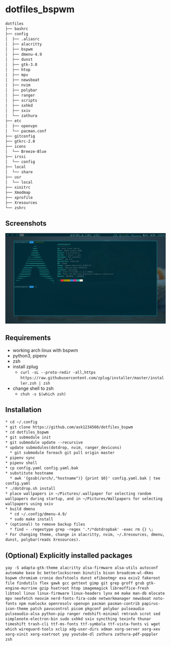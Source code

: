 # dotfiles_bspwm
```
dotfiles
├── bashrc
├── config
│  ├── .aliasrc
│  ├── alacritty
│  ├── bspwm
│  ├── dmenu-4.9
│  ├── dunst
│  ├── gtk-3.0
│  ├── htop
│  ├── mpv
│  ├── newsboat
│  ├── nvim
│  ├── polybar
│  ├── ranger
│  ├── scripts
│  ├── sxhkd
│  ├── sxiv
│  └── zathura
├── etc
│  ├── openvpn
│  └── pacman.conf
├── gitconfig
├── gtkrc-2.0
├── icons
│  └── Breeze-Blue
├── irssi
│  └── config
├── local
│  └── share
├── usr
│  └── local
├── xinitrc
├── Xmodmap
├── xprofile
├── Xresources
└── zshrc
```

## Screenshots
<img src="Screenshots/Screenshot_from_2020-05-09_19:24:37.png" width=1000px>


## Requirements
* working arch linux with bspwm
* python3, pipenv
* zsh
* install zplug
  * ```curl -sL --proto-redir -all,https https://raw.githubusercontent.com/zplug/installer/master/installer.zsh | zsh```
* change shell to zsh
  * ```chsh -s $(which zsh)```

## Installation 
 ```
* cd ~/.config
* git clone https://github.com/ask1234560/dotfiles_bspwm
* cd dotfiles_bspwm
* git submodule init 
* git submodule update --recursive 
* update submodules(dotdrop, nvim, ranger_devicons)
   * git submodule foreach git pull origin master
* pipenv sync
* pipenv shell
* cp config.yaml config.yaml.bak
* substitute hostname
   * awk '{gsub(/arch/,"hostname")} {print $0}' config.yaml.bak | tee config.yaml
* ./dotdrop.sh install
* place wallpapers in ~/Pictures/.wallpaper for selecting random wallpapers during startup, and in ~/Pictures/Wallpapers for selecting wallpapers using sxiv
* build dmenu
   * cd ~/.config/dmenu-4.9/
   * sudo make install
* (optional) to remove backup files
   * find ~ -regextype grep -regex '.*/*dotdropbak' -exec rm {} \;
* For changing theme, change in alacritty, nvim, ~/.Xresources, dmenu, dunst, polybar(reads Xresources).
```
   
## (Optional) Explicitly installed packages  
```
yay -S adapta-gtk-theme alacritty alsa-firmware alsa-utils autoconf automake base bc betterlockscreen binutils bison broadcom-wl-dkms bspwm chromium cronie dosfstools dunst efibootmgr exa exiv2 fakeroot file findutils flex gawk gcc gettext gimp git grep groff grub gtk-engine-murrine gzip hsetroot htop imagemagick libreoffice-fresh libtool linux linux-firmware linux-headers lynx m4 make man-db mlocate mpv neofetch neovim nerd-fonts-fira-code networkmanager newsboat noto-fonts npm numlockx openresolv openvpn pacman pacman-contrib papirus-icon-theme patch pavucontrol picom pkgconf polybar pulseaudio pulseaudio-alsa python-pip ranger redshift-minimal rmtrash scrot sed simplenote-electron-bin sudo sxhkd sxiv syncthing texinfo thunar timeshift trash-cli ttf-ms-fonts ttf-symbola ttf-vista-fonts vi wget which wireguard-tools xclip xdg-user-dirs xdman xorg-server xorg-xev xorg-xinit xorg-xsetroot yay youtube-dl zathura zathura-pdf-poppler zsh
```
